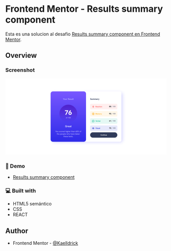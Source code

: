 # Frontend Mentor - Results summary component

Esta es una solucion al desafio [Results summary component en Frontend Mentor](https://www.frontendmentor.io/challenges/results-summary-component-CE_K6s0maV).

## Overview

### Screenshot

![](./screenshot.png)

### 🚀 Demo

- [Results summary component](https://kaelldrick.github.io/Results-summary-component/)

### 💻 Built with

- HTML5 semántico
- CSS
- REACT

## Author

- Frontend Mentor - [@Kaelldrick](https://www.frontendmentor.io/profile/Kaelldrick)
